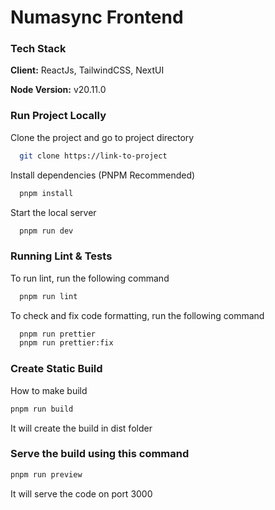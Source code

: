 # Numasync Frontend

### Tech Stack

**Client:** ReactJs, TailwindCSS, NextUI

**Node Version:** v20.11.0


### Run Project Locally

Clone the project and go to project directory

```bash
  git clone https://link-to-project
```

Install dependencies (PNPM Recommended)

```bash
  pnpm install
```

Start the local server

```bash
  pnpm run dev
```


### Running Lint & Tests

To run lint, run the following command

```bash
  pnpm run lint
```

To check and fix code formatting, run the following command

```bash
  pnpm run prettier
  pnpm run prettier:fix
```
### Create Static Build

How to make build

```bash
pnpm run build
```
It will create the build in dist folder

### Serve the build using this command

```bash
pnpm run preview
```
It will serve the code on port 3000